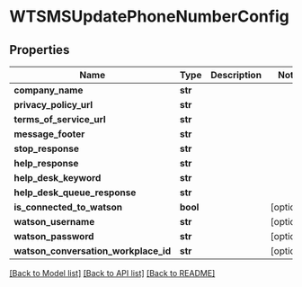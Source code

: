 # WTSMSUpdatePhoneNumberConfig


## Properties
Name | Type | Description | Notes
------------ | ------------- | ------------- | -------------
**company_name** | **str** |  | 
**privacy_policy_url** | **str** |  | 
**terms_of_service_url** | **str** |  | 
**message_footer** | **str** |  | 
**stop_response** | **str** |  | 
**help_response** | **str** |  | 
**help_desk_keyword** | **str** |  | 
**help_desk_queue_response** | **str** |  | 
**is_connected_to_watson** | **bool** |  | [optional] 
**watson_username** | **str** |  | [optional] 
**watson_password** | **str** |  | [optional] 
**watson_conversation_workplace_id** | **str** |  | [optional] 

[[Back to Model list]](../README.md#documentation-for-models) [[Back to API list]](../README.md#documentation-for-api-endpoints) [[Back to README]](../README.md)


